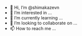 - 👋 Hi, I’m @shimakazevn
- 👀 I’m interested in ...
- 🌱 I’m currently learning ...
- 💞️ I’m looking to collaborate on ...
- 📫 How to reach me ...

<!---
shimakazevn/shimakazevn is a ✨ special ✨ repository because its `README.md` (this file) appears on your GitHub profile.
You can click the Preview link to take a look at your changes.
--->
